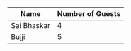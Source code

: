 | Name                    | Number of Guests |
| ---------------         | ---------------- |
| Sai Bhaskar             | 4                |
| Bujji                   | 5                |
